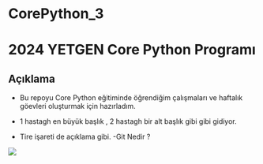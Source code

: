 # CorePython_3

# 2024 YETGEN Core Python Programı 

## Açıklama
- Bu repoyu Core Python eğitiminde öğrendiğim çalışmaları ve haftalık göevleri oluşturmak için hazırladım. 

- 1 hastagh en büyük başlık , 2 hastagh bir alt başlık gibi gibi gidiyor. 
- Tire işareti de açıklama gibi. 
-Git Nedir ? 

<img src="https://yetkingencler.com/wp-content/uploads/2021/07/YetGenLogo.png"> 
